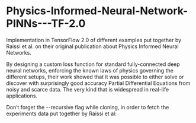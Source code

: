 # Physics-Informed-Neural-Network-PINNs---TF-2.0

Implementation in TensorFlow 2.0 of different examples put together by Raissi et al. on their original publication about Physics Informed Neural Networks.

By designing a custom loss function for standard fully-connected deep neural networks, enforcing the known laws of physics governing the different setups, their work showed that it was possible to either solve or discover with surprisingly good accuracy Partial Differential Equations from noisy and scarce data. The very kind that is widespread in real-life applications.

Don’t forget the --recursive flag while cloning, in order to fetch the experiments data put together by Raissi et al:
